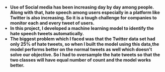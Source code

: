 [](image1.jpg)
* **Use of Social media has been increasing day by day among people. Along with that, hate speech among users especially in a platform like Twitter is also increasing. So it is a tough challenge for companies to monitor each and every tweet of users.** <br>
* **In this project, I developed a machine learning model to identify the hate speech tweets automatically.<br>**
* **The biggest problem which I faced was that the Twitter data set had only 25% of hate tweets, so when I built the model using this data,the model performs better on the normal tweets as well which doesn't solve our objective. So I had to oversample the hate tweets so that the two classes will have equal number of count and the model works better.**
